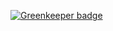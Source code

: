 
[![Greenkeeper badge](https://badges.greenkeeper.io/xcatliu/sources.svg)](https://greenkeeper.io/)
